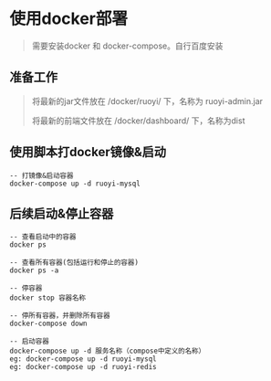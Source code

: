 # 使用docker部署
> 需要安装docker 和 docker-compose。自行百度安装

## 准备工作
> 将最新的jar文件放在 /docker/ruoyi/ 下，名称为 ruoyi-admin.jar
>
> 将最新的前端文件放在 /docker/dashboard/ 下，名称为dist

## 使用脚本打docker镜像&启动
``` 
-- 打镜像&启动容器
docker-compose up -d ruoyi-mysql
```

## 后续启动&停止容器
``` 
-- 查看启动中的容器   
docker ps

-- 查看所有容器(包括运行和停止的容器)   
docker ps -a

-- 停容器
docker stop 容器名称

-- 停所有容器，并删除所有容器
docker-compose down

-- 启动容器
docker-compose up -d 服务名称（compose中定义的名称）      
eg: docker-compose up -d ruoyi-mysql
eg: docker-compose up -d ruoyi-redis
```